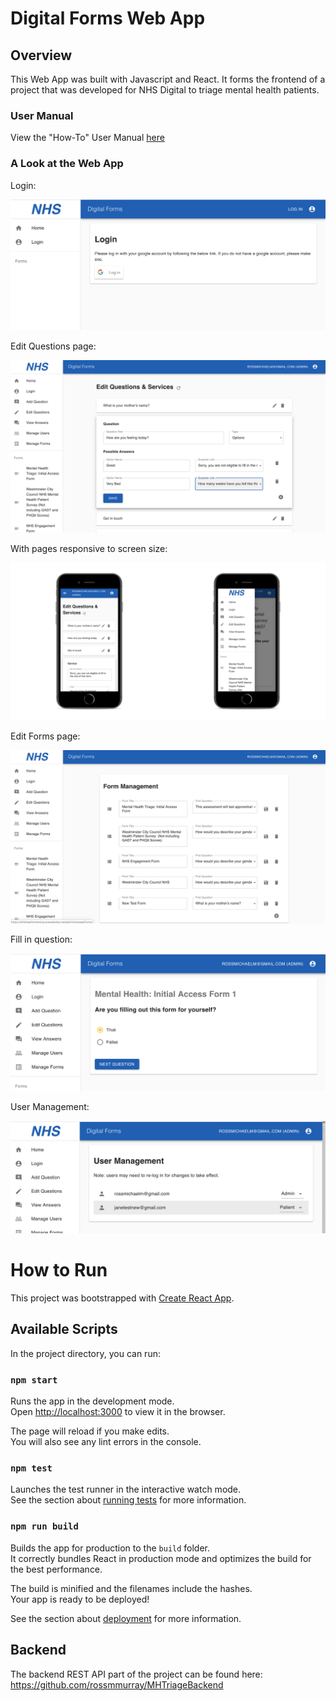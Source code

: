 
# Digital Forms Web App

## Overview

This Web App was built with Javascript and React. It forms the frontend of a project that was developed for NHS Digital to triage mental health patients. 

### User Manual
View the "How-To" User Manual [here](https://rossmmurray.github.io/MHTriageFrontend/DFUserManual.pdf)

### A Look at the Web App

Login:

![login](screenshots/login.png)

Edit Questions page:

![Questions](screenshots/question.png)

With pages responsive to screen size:

![mobile](screenshots/mob3.png)

Edit Forms page:

![forms](screenshots/forms.png)

Fill in question:

![forms](screenshots/answer.png)

User Management:

![user](screenshots/users.png)


# How to Run

This project was bootstrapped with [Create React App](https://github.com/facebook/create-react-app).

## Available Scripts

In the project directory, you can run:

### `npm start`

Runs the app in the development mode.<br>
Open [http://localhost:3000](http://localhost:3000) to view it in the browser.

The page will reload if you make edits.<br>
You will also see any lint errors in the console.

### `npm test`

Launches the test runner in the interactive watch mode.<br>
See the section about [running tests](https://facebook.github.io/create-react-app/docs/running-tests) for more information.

### `npm run build`

Builds the app for production to the `build` folder.<br>
It correctly bundles React in production mode and optimizes the build for the best performance.

The build is minified and the filenames include the hashes.<br>
Your app is ready to be deployed!

See the section about [deployment](https://facebook.github.io/create-react-app/docs/deployment) for more information.

## Backend 
The backend REST API part of the project can be found here: https://github.com/rossmmurray/MHTriageBackend